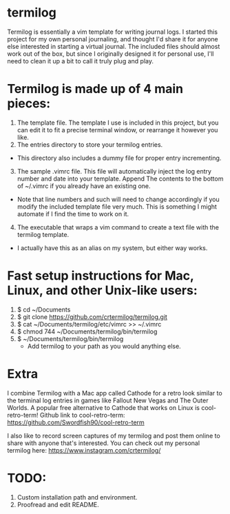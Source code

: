 # termilog
Termilog is essentially a vim template for writing journal logs. I started this project for my own personal journaling, and
thought I'd share it for anyone else interested in starting a virtual journal. The included files should almost work out of 
the box, but since I originally designed it for personal use, I'll need to clean it up a bit to call it truly plug and play.

# Termilog is made up of 4 main pieces:
1. The template file. The template I use is included in this project, but you can edit it to fit a precise terminal window, or 
rearrange it however you like.
2. The entries directory to store your termilog entries.
  - This directory also includes a dummy file for proper entry incrementing.
3. The sample .vimrc file. This file will automatically inject the log entry number and date into your template. Append The 
contents to the bottom of ~/.vimrc if you already have an existing one.
  - Note that line numbers and such will need to change accordingly if you modify the included template file very much. This
  is something I might automate if I find the time to work on it.
4. The executable that wraps a vim command to create a text file with the termilog template.
  - I actually have this as an alias on my system, but either way works.

# Fast setup instructions for Mac, Linux, and other Unix-like users:
1. $ cd ~/Documents
2. $ git clone https://github.com/crtermilog/termilog.git
3. $ cat ~/Documents/termilog/etc/vimrc >> ~/.vimrc 
4. $ chmod 744 ~/Documents/termilog/bin/termilog
5. $ ~/Documents/termilog/bin/termilog
   - Add termilog to your path as you would anything else.

# Extra
I combine Termilog with a Mac app called Cathode for a retro look similar to the terminal log entries in games like Fallout 
New Vegas and The Outer Worlds. A popular free alternative to Cathode that works on Linux is cool-retro-term!
Github link to cool-retro-term: https://github.com/Swordfish90/cool-retro-term

I also like to record screen captures of my termilog and post them online to share with anyone that's interested. You can
check out my personal termilog here: https://www.instagram.com/crtermilog/

# TODO:
1. Custom installation path and environment.
2. Proofread and edit README.
